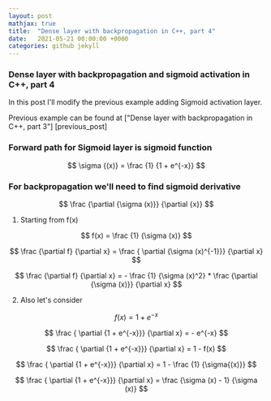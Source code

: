```yaml
---
layout: post
mathjax: true
title:  "Dense layer with backpropagation in C++, part 4"
date:   2021-05-21 00:00:00 +0000
categories: github jekyll
---
```


### Dense layer with backpropagation and sigmoid activation in C++, part 4

In this post I'll modify the previous example adding Sigmoid activation layer.

Previous example can be found at ["Dense layer with backpropagation in C++, part 3"] [previous_post]

### Forward path for Sigmoid layer is sigmoid function

$$ \sigma {(x)} = \frac {1} {1 + e^{-x}} $$

### For backpropagation we'll need to find sigmoid derivative

$$
\frac {\partial {\sigma (x)}} {\partial {x}}
$$


1. Starting from f(x)

$$
f(x) = \frac {1} {\sigma (x)}
$$

$$
\frac {\partial f} {\partial x} =  \frac { \partial {\sigma (x)^{-1}}} {\partial x}
$$

$$
\frac {\partial f} {\partial x} =  - \frac {1} {\sigma (x)^2} * \frac {\partial {\sigma (x)}} {\partial x}
$$

2. Also let's consider

$$
f(x) = 1 + e^{-x}
$$

$$
\frac { \partial {1 + e^{-x}}} {\partial x} = - e^{-x}
$$

$$
\frac { \partial {1 + e^{-x}}} {\partial x} = 1 - f(x)
$$

$$
\frac { \partial {1 + e^{-x}}} {\partial x} = 1 - \frac {1} {\sigma{(x)}}
$$

$$
\frac { \partial {1 + e^{-x}}} {\partial x} = \frac {\sigma (x) - 1} {\sigma (x)}
$$

